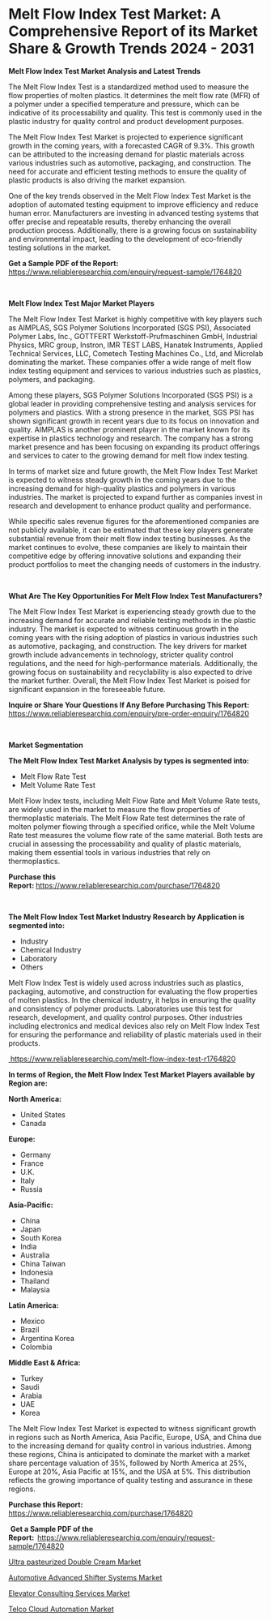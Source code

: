 <p><h1>Melt Flow Index Test Market: A Comprehensive Report of its Market Share & Growth Trends 2024 - 2031</h1></p><p><strong>Melt Flow Index Test Market Analysis and Latest Trends</strong></p>
<p><p>The Melt Flow Index Test is a standardized method used to measure the flow properties of molten plastics. It determines the melt flow rate (MFR) of a polymer under a specified temperature and pressure, which can be indicative of its processability and quality. This test is commonly used in the plastic industry for quality control and product development purposes.</p><p>The Melt Flow Index Test Market is projected to experience significant growth in the coming years, with a forecasted CAGR of 9.3%. This growth can be attributed to the increasing demand for plastic materials across various industries such as automotive, packaging, and construction. The need for accurate and efficient testing methods to ensure the quality of plastic products is also driving the market expansion.</p><p>One of the key trends observed in the Melt Flow Index Test Market is the adoption of automated testing equipment to improve efficiency and reduce human error. Manufacturers are investing in advanced testing systems that offer precise and repeatable results, thereby enhancing the overall production process. Additionally, there is a growing focus on sustainability and environmental impact, leading to the development of eco-friendly testing solutions in the market.</p></p>
<p><strong>Get a Sample PDF of the Report:&nbsp;</strong> <a href="https://www.reliableresearchiq.com/enquiry/request-sample/1764820">https://www.reliableresearchiq.com/enquiry/request-sample/1764820</a></p>
<p>&nbsp;</p>
<p><strong>Melt Flow Index Test Major Market Players</strong></p>
<p><p>The Melt Flow Index Test Market is highly competitive with key players such as AIMPLAS, SGS Polymer Solutions Incorporated (SGS PSI), Associated Polymer Labs, Inc., GOTTFERT Werkstoff-Prufmaschinen GmbH, Industrial Physics, MRC group, Instron, IMR TEST LABS, Hanatek Instruments, Applied Technical Services, LLC, Cometech Testing Machines Co., Ltd, and Microlab dominating the market. These companies offer a wide range of melt flow index testing equipment and services to various industries such as plastics, polymers, and packaging.</p><p>Among these players, SGS Polymer Solutions Incorporated (SGS PSI) is a global leader in providing comprehensive testing and analysis services for polymers and plastics. With a strong presence in the market, SGS PSI has shown significant growth in recent years due to its focus on innovation and quality. AIMPLAS is another prominent player in the market known for its expertise in plastics technology and research. The company has a strong market presence and has been focusing on expanding its product offerings and services to cater to the growing demand for melt flow index testing.</p><p>In terms of market size and future growth, the Melt Flow Index Test Market is expected to witness steady growth in the coming years due to the increasing demand for high-quality plastics and polymers in various industries. The market is projected to expand further as companies invest in research and development to enhance product quality and performance.</p><p>While specific sales revenue figures for the aforementioned companies are not publicly available, it can be estimated that these key players generate substantial revenue from their melt flow index testing businesses. As the market continues to evolve, these companies are likely to maintain their competitive edge by offering innovative solutions and expanding their product portfolios to meet the changing needs of customers in the industry.</p></p>
<p>&nbsp;</p>
<p><strong>What Are The Key Opportunities For Melt Flow Index Test Manufacturers?</strong></p>
<p><p>The Melt Flow Index Test Market is experiencing steady growth due to the increasing demand for accurate and reliable testing methods in the plastic industry. The market is expected to witness continuous growth in the coming years with the rising adoption of plastics in various industries such as automotive, packaging, and construction. The key drivers for market growth include advancements in technology, stricter quality control regulations, and the need for high-performance materials. Additionally, the growing focus on sustainability and recyclability is also expected to drive the market further. Overall, the Melt Flow Index Test Market is poised for significant expansion in the foreseeable future.</p></p>
<p><strong>Inquire or Share Your Questions If Any Before Purchasing This Report:</strong> <a href="https://www.reliableresearchiq.com/enquiry/pre-order-enquiry/1764820">https://www.reliableresearchiq.com/enquiry/pre-order-enquiry/1764820</a></p>
<p>&nbsp;</p>
<p><strong>Market Segmentation</strong></p>
<p><strong>The Melt Flow Index Test Market Analysis by types is segmented into:</strong></p>
<p><ul><li>Melt Flow Rate Test</li><li>Melt Volume Rate Test</li></ul></p>
<p><p>Melt Flow Index tests, including Melt Flow Rate and Melt Volume Rate tests, are widely used in the market to measure the flow properties of thermoplastic materials. The Melt Flow Rate test determines the rate of molten polymer flowing through a specified orifice, while the Melt Volume Rate test measures the volume flow rate of the same material. Both tests are crucial in assessing the processability and quality of plastic materials, making them essential tools in various industries that rely on thermoplastics.</p></p>
<p><strong>Purchase this Report:&nbsp;</strong><a href="https://www.reliableresearchiq.com/purchase/1764820">https://www.reliableresearchiq.com/purchase/1764820</a></p>
<p>&nbsp;</p>
<p><strong>The Melt Flow Index Test Market Industry Research by Application is segmented into:</strong></p>
<p><ul><li>Industry</li><li>Chemical Industry</li><li>Laboratory</li><li>Others</li></ul></p>
<p><p>Melt Flow Index Test is widely used across industries such as plastics, packaging, automotive, and construction for evaluating the flow properties of molten plastics. In the chemical industry, it helps in ensuring the quality and consistency of polymer products. Laboratories use this test for research, development, and quality control purposes. Other industries including electronics and medical devices also rely on Melt Flow Index Test for ensuring the performance and reliability of plastic materials used in their products.</p></p>
<p><a href="https://www.reliableresearchiq.com/melt-flow-index-test-r1764820">&nbsp;https://www.reliableresearchiq.com/melt-flow-index-test-r1764820</a></p>
<p><strong>In terms of Region, the Melt Flow Index Test Market Players available by Region are:</strong></p>
<p>
    <p> <strong> North America: </strong>
        <ul>
            <li>United States</li>
            <li>Canada</li>
        </ul>
        </p> 
    <p> <strong> Europe: </strong>
        <ul>
            <li>Germany</li>
            <li>France</li>
            <li>U.K.</li>
            <li>Italy</li>
            <li>Russia</li>
        </ul>
        </p> 
    <p> <strong> Asia-Pacific: </strong>
        <ul>
            <li>China</li>
            <li>Japan</li>
            <li>South Korea</li>
            <li>India</li>
            <li>Australia</li>
            <li>China Taiwan</li>
            <li>Indonesia</li>
            <li>Thailand</li>
            <li>Malaysia</li>
        </ul>
        </p> 
    <p> <strong> Latin America: </strong>
        <ul>
            <li>Mexico</li>
            <li>Brazil</li>
            <li>Argentina Korea</li>
            <li>Colombia</li>
        </ul>
        </p> 
    <p> <strong> Middle East & Africa: </strong>
        <ul>
            <li>Turkey</li>
            <li>Saudi</li>
            <li>Arabia</li>
            <li>UAE</li>
            <li>Korea</li>
        </ul>
    </p>
    </p>
<p><p>The Melt Flow Index Test Market is expected to witness significant growth in regions such as North America, Asia Pacific, Europe, USA, and China due to the increasing demand for quality control in various industries. Among these regions, China is anticipated to dominate the market with a market share percentage valuation of 35%, followed by North America at 25%, Europe at 20%, Asia Pacific at 15%, and the USA at 5%. This distribution reflects the growing importance of quality testing and assurance in these regions.</p></p>
<p><strong>Purchase this Report: </strong><a href="https://www.reliableresearchiq.com/purchase/1764820">https://www.reliableresearchiq.com/purchase/1764820</a></p>
<p>&nbsp;<strong>Get a Sample PDF of the Report:&nbsp;&nbsp;</strong><a href="https://www.reliableresearchiq.com/enquiry/request-sample/1764820">https://www.reliableresearchiq.com/enquiry/request-sample/1764820</a></p>
<p><strong></strong></p>
<p><p><a href="https://www.linkedin.com/pulse/ultra-pasteurized-double-cream-industry-analysis-report-uo9kf">Ultra pasteurized Double Cream Market</a></p><p><a href="https://www.linkedin.com/pulse/automotive-advanced-shifter-systems-market-size-share-analysis-mcb2c">Automotive Advanced Shifter Systems Market</a></p><p><a href="https://github.com/lairestrong/Market-Research-Report-List-1/blob/main/elevator-consulting-services-market.md">Elevator Consulting Services Market</a></p><p><a href="https://github.com/msLonKoss78/Market-Research-Report-List-1/blob/main/telco-cloud-automation-market.md">Telco Cloud Automation Market</a></p></p>